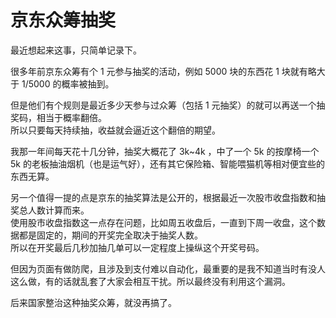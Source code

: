 # 京东众筹抽奖

最近想起来这事，只简单记录下。

很多年前京东众筹有个 1 元参与抽奖的活动，例如 5000 块的东西花 1 块就有略大于 1/5000 的概率被抽到。

但是他们有个规则是最近多少天参与过众筹（包括 1 元抽奖）的就可以再送一个抽奖码，相当于概率翻倍。  
所以只要每天持续抽，收益就会逼近这个翻倍的期望。

我那一年间每天花十几分钟，抽奖大概花了 3k~4k ，中了一个 5k 的按摩椅一个 5k 的老板抽油烟机（也是运气好），还有其它保险箱、智能喂猫机等相对便宜些的东西无算。

另一个值得一提的点是京东的抽奖算法是公开的，根据最近一次股市收盘指数和抽奖总人数计算而来。  
使用股市收盘指数这一点存在问题，比如周五收盘后，一直到下周一收盘，这个数据都是固定的，期间的开奖完全取决于抽奖人数。  
所以在开奖最后几秒加抽几单可以一定程度上操纵这个开奖号码。

但因为页面有做防爬，且涉及到支付难以自动化，最重要的是我不知道当时有没人这么做，有的话就乱套了大家会相互干扰。所以最终没有利用这个漏洞。

后来国家整治这种抽奖众筹，就没再搞了。
